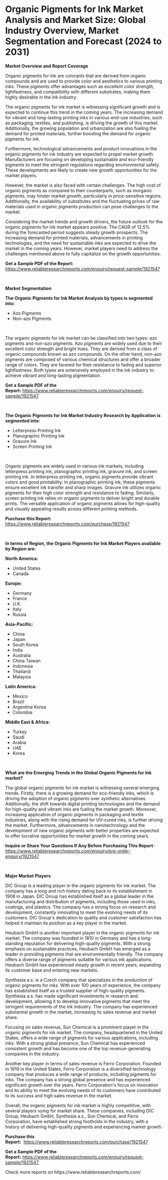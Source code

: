 <p><h1>Organic Pigments for Ink Market Analysis and Market Size: Global Industry Overview, Market Segmentation and Forecast (2024 to 2031)</h1></p><p><strong>Market Overview and Report Coverage</strong></p>
<p><p>Organic pigments for ink are colorants that are derived from organic compounds and are used to provide color and aesthetics to various printing inks. These pigments offer advantages such as excellent color strength, lightfastness, and compatibility with different substrates, making them highly desirable in the ink industry.</p><p>The organic pigments for ink market is witnessing significant growth and is expected to continue this trend in the coming years. The increasing demand for vibrant and long-lasting printing inks in various end-use industries, such as packaging, textiles, and publishing, is driving the growth of this market. Additionally, the growing population and urbanization are also fueling the demand for printed materials, further boosting the demand for organic pigments for ink.</p><p>Furthermore, technological advancements and product innovations in the organic pigments for ink industry are expected to propel market growth. Manufacturers are focusing on developing sustainable and eco-friendly pigments to meet the stringent regulations regarding environmental safety. These developments are likely to create new growth opportunities for the market players.</p><p>However, the market is also faced with certain challenges. The high cost of organic pigments as compared to their counterparts, such as inorganic pigments, may hinder market growth, particularly in price-sensitive regions. Additionally, the availability of substitutes and the fluctuating prices of raw materials used in organic pigments production can pose challenges to the market.</p><p>Considering the market trends and growth drivers, the future outlook for the organic pigments for ink market appears positive. The CAGR of 12.5% during the forecasted period suggests steady growth prospects. The increasing demand for printed materials, advancements in printing technologies, and the need for sustainable inks are expected to drive the market in the coming years. However, market players need to address the challenges mentioned above to fully capitalize on the growth opportunities.</p></p>
<p><strong>Get a Sample PDF of the Report:</strong> <a href="https://www.reliableresearchreports.com/enquiry/request-sample/1921547">https://www.reliableresearchreports.com/enquiry/request-sample/1921547</a></p>
<p>&nbsp;</p>
<p><strong>Market Segmentation</strong></p>
<p><strong>The Organic Pigments for Ink Market Analysis by types is segmented into:</strong></p>
<p><ul><li>Azo Pigments</li><li>Non-azo Pigments</li></ul></p>
<p>&nbsp;</p>
<p><p>The organic pigments for ink market can be classified into two types: azo pigments and non-azo pigments. Azo pigments are widely used due to their excellent color strength and bright hues. They are derived from a class of organic compounds known as azo compounds. On the other hand, non-azo pigments are composed of various chemical structures and offer a broader range of colors. They are favored for their resistance to fading and superior lightfastness. Both types are extensively employed in the ink industry to achieve vibrant and long-lasting pigmentation.</p></p>
<p><strong>Get a Sample PDF of the Report:</strong>&nbsp;<a href="https://www.reliableresearchreports.com/enquiry/request-sample/1921547">https://www.reliableresearchreports.com/enquiry/request-sample/1921547</a></p>
<p>&nbsp;</p>
<p><strong>The Organic Pigments for Ink Market Industry Research by Application is segmented into:</strong></p>
<p><ul><li>Letterpress Printing Ink</li><li>Planographic Printing Ink</li><li>Gravure Ink</li><li>Screen Printing Ink</li></ul></p>
<p>&nbsp;</p>
<p><p>Organic pigments are widely used in various ink markets, including letterpress printing ink, planographic printing ink, gravure ink, and screen printing ink. In letterpress printing ink, organic pigments provide vibrant colors and good printability. In planographic printing ink, these pigments ensure excellent ink transfer and sharp images. Gravure ink utilizes organic pigments for their high color strength and resistance to fading. Similarly, screen printing ink relies on organic pigments to deliver bright and durable prints. The versatile application of organic pigments allows for high-quality and visually appealing results across different printing methods.</p></p>
<p><strong>Purchase this Report:</strong>&nbsp; <a href="https://www.reliableresearchreports.com/purchase/1921547">https://www.reliableresearchreports.com/purchase/1921547</a></p>
<p>&nbsp;</p>
<p><strong>In terms of Region, the Organic Pigments for Ink Market Players available by Region are:</strong></p>
<p>
    <p> <strong> North America: </strong>
        <ul>
            <li>United States</li>
            <li>Canada</li>
        </ul>
        </p> 
    <p> <strong> Europe: </strong>
        <ul>
            <li>Germany</li>
            <li>France</li>
            <li>U.K.</li>
            <li>Italy</li>
            <li>Russia</li>
        </ul>
        </p> 
    <p> <strong> Asia-Pacific: </strong>
        <ul>
            <li>China</li>
            <li>Japan</li>
            <li>South Korea</li>
            <li>India</li>
            <li>Australia</li>
            <li>China Taiwan</li>
            <li>Indonesia</li>
            <li>Thailand</li>
            <li>Malaysia</li>
        </ul>
        </p> 
    <p> <strong> Latin America: </strong>
        <ul>
            <li>Mexico</li>
            <li>Brazil</li>
            <li>Argentina Korea</li>
            <li>Colombia</li>
        </ul>
        </p> 
    <p> <strong> Middle East & Africa: </strong>
        <ul>
            <li>Turkey</li>
            <li>Saudi</li>
            <li>Arabia</li>
            <li>UAE</li>
            <li>Korea</li>
        </ul>
    </p>
    </p>
<p>&nbsp;</p>
<p><strong>What are the Emerging Trends in the Global Organic Pigments for Ink market?</strong></p>
<p><p>The global organic pigments for ink market is witnessing several emerging trends. Firstly, there is a growing demand for eco-friendly inks, which is driving the adoption of organic pigments over synthetic alternatives. Additionally, the shift towards digital printing technologies and the demand for high-quality and vibrant inks are fueling the market growth. Moreover, increasing application of organic pigments in packaging and textile industries, along with the rising demand for UV-cured inks, is further driving the market. Furthermore, advancements in nanotechnology and the development of new organic pigments with better properties are expected to offer lucrative opportunities for market growth in the coming years.</p></p>
<p><strong>Inquire or Share Your Questions If Any Before Purchasing This Report</strong>- <a href="https://www.reliableresearchreports.com/enquiry/pre-order-enquiry/1921547">https://www.reliableresearchreports.com/enquiry/pre-order-enquiry/1921547</a></p>
<p>&nbsp;</p>
<p><strong>Major Market Players</strong></p>
<p><p>DIC Group is a leading player in the organic pigments for ink market. The company has a long and rich history dating back to its establishment in 1908 in Japan. DIC Group has established itself as a global leader in the manufacturing and distribution of pigments, including those used in inks, coatings, and plastics. The company has a strong focus on research and development, constantly innovating to meet the evolving needs of its customers. DIC Group's dedication to quality and customer satisfaction has helped it maintain its position as a key player in the market.</p><p>Heubach GmbH is another important player in the organic pigments for ink market. The company was founded in 1810 in Germany and has a long-standing reputation for delivering high-quality pigments. With a strong emphasis on sustainable practices, Heubach GmbH has emerged as a leader in providing pigments that are environmentally friendly. The company offers a diverse range of pigments suitable for various ink applications. Heubach GmbH has experienced steady growth in recent years, expanding its customer base and entering new markets.</p><p>Synthesia a.s. is a Czech company that specializes in the production of organic pigments for inks. With over 100 years of experience, the company has established itself as a trusted supplier of high-quality pigments. Synthesia a.s. has made significant investments in research and development, allowing it to develop innovative pigments that meet the stringent requirements of the ink industry. The company has experienced substantial growth in the market, increasing its sales revenue and market share.</p><p>Focusing on sales revenue, Sun Chemical is a prominent player in the organic pigments for ink market. The company, headquartered in the United States, offers a wide range of pigments for various applications, including inks. With a strong global presence, Sun Chemical has experienced consistent growth and has become one of the top revenue-generating companies in the industry.</p><p>Another key player in terms of sales revenue is Ferro Corporation. Founded in 1919 in the United States, Ferro Corporation is a diversified technology company that produces a wide range of products, including pigments for inks. The company has a strong global presence and has experienced significant growth over the years. Ferro Corporation's focus on innovation and its ability to meet the evolving needs of its customers have contributed to its success and high sales revenue in the market.</p><p>Overall, the organic pigments for ink market is highly competitive, with several players vying for market share. These companies, including DIC Group, Heubach GmbH, Synthesia a.s., Sun Chemical, and Ferro Corporation, have established strong footholds in the industry, with a history of delivering high-quality pigments and experiencing market growth.</p></p>
<p><strong>Purchase this Report:</strong>&nbsp;&nbsp;<a href="https://www.reliableresearchreports.com/purchase/1921547">https://www.reliableresearchreports.com/purchase/1921547</a></p>
<p></p>
<p><strong>Get a Sample PDF of the Report:</strong>&nbsp;<a href="https://www.reliableresearchreports.com/enquiry/request-sample/1921547">https://www.reliableresearchreports.com/enquiry/request-sample/1921547</a></p>
<p>Check more reports on https://www.reliableresearchreports.com/</p>